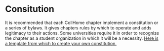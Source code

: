 # Consitution

It is recommended that each CollHome chapter implement a constitution or a series of bylaws. It gives chapters rules by which to operate and adds legitimacy to their actions. Some universities require it in order to recognize the chapter as a student organization in which it will be a necessity. [Here is a template from which to create your own constitution.](https://github.com/CollHome/collhome-resources/blob/master/Start%20a%20CollHome/Constitution/Constitution%20Template.md)

